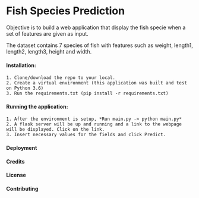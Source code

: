 # Fish Species Prediction

Objective is to build a web application that display the fish specie when a set of features are given as input.

The dataset contains 7 species of fish with features such as weight, length1, length2, length3, height and width.

#### Installation:
    
    1. Clone/download the repo to your local.
    2. Create a virtual environment (this application was built and test on Python 3.6)
    3. Run the requirements.txt (pip install -r requirements.txt)
    
#### Running the application:
 
    1. After the environment is setup, *Run main.py -> python main.py*
    2. A flask server will be up and running and a link to the webpage will be displayed. Click on the link.
    3. Insert necessary values for the fields and click Predict.
    
#### Deployment

#### Credits

#### License


#### Contributing
